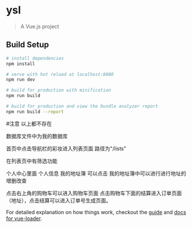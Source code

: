 # ysl

> A Vue.js project

## Build Setup

``` bash
# install dependencies
npm install

# serve with hot reload at localhost:8080
npm run dev

# build for production with minification
npm run build

# build for production and view the bundle analyzer report
npm run build --report
```

#注意
以上都不存在  


数据库文件中为我的数据库

首页中点击导航栏的彩妆进入列表页面  路径为"/lists"

在列表页中有筛选功能  

个人中心里面  个人信息  我的地址簿 可以点击  我的地址簿中可以进行进行地址的增删改查

点击右上角的购物车可以进入购物车页面 点击购物车下面的结算进入订单页面（地址），点击结算可以进入订单号生成页面。

For detailed explanation on how things work, checkout the [guide](http://vuejs-templates.github.io/webpack/) and [docs for vue-loader](http://vuejs.github.io/vue-loader).
